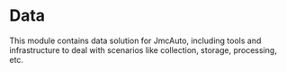 # Data

This module contains data solution for JmcAuto, including tools and
infrastructure to deal with scenarios like collection, storage, processing, etc.
